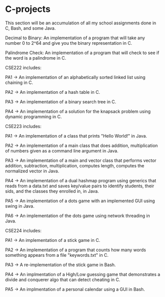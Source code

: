 # C-projects
This section will be an accumulation of all my school assignments done in C, Bash, and some Java.

Decimal to Binary:
An implementation of a program that will take any number 0 to 2^64 and give you the binary representation in C.

Palindrome Check:
An implementation of a program that will check to see if the word is a palindrome in C.

CSE222 includes:

PA1 -> An implementation of an alphabetically sorted linked list using chaining in C.

PA2 -> An implementation of a hash table in C.

PA3 -> An implementation of a binary search tree in C.

PA4 -> An implementation of a solution for the knapsack problem using dynamic programming in C.


CSE223 includes:

PA1 -> An implementation of a class that prints "Hello World!" in Java.

PA2 -> An implementation of a main class that does addition, multiplication of numbers given as a command line argument in Java.

PA3 -> An implementation of a main and vector class that performs vector addition, subtraction, multiplication, computes length, computes the normalized vector in Java.

PA4 -> An implementation of a dual hashmap program using generics that reads from a data.txt and saves key/value pairs to identify students, their sids, and the classes they enrolled in, in Java.

PA5 -> An implementation of a dots game with an implemented GUI using swing in Java.

PA6 -> An implementation of the dots game using network threading in Java.


CSE224 includes: 

PA1 -> An implementation of a stick game in C.

PA2 -> An implementation of a program that counts how many words something appears from a file "keywords.txt" in C.

PA3 -> A re-implementation of the stick game in Bash.

PA4 -> An implmentation of a High/Low guessing game that demonstrates a divide and conquerer algo that can detect cheating in C.

PA5 -> An implmentation of a personal calendar using a GUI in Bash.

